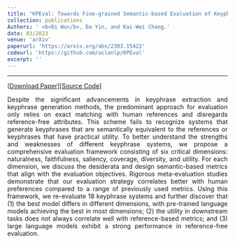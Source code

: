 ```yaml
---
title: "KPEval: Towards Fine-grained Semantic-based Evaluation of Keyphrase Extraction and Generation Systems"
collection: publications
Authors: ' <b>Di Wu</b>, Da Yin, and Kai-Wei Chang.'
date: 03/2023
venue: 'arXiv'
paperurl: 'https://arxiv.org/abs/2303.15422'
codeurl: 'https://github.com/uclanlp/KPEval'
excerpt: ''
---
```

---
<a href='https://arxiv.org/pdf/2303.15422.pdf' target="_blank">[Download Paper]</a><a href='https://github.com/uclanlp/KPEval' target="_blank">[Source Code]</a>

<p align="justify">
Despite the significant advancements in keyphrase extraction and keyphrase generation methods, the predominant approach for evaluation only relies on exact matching with human references and disregards reference-free attributes. This scheme fails to recognize systems that generate keyphrases that are semantically equivalent to the references or keyphrases that have practical utility. To better understand the strengths and weaknesses of different keyphrase systems, we propose a comprehensive evaluation framework consisting of six critical dimensions: naturalness, faithfulness, saliency, coverage, diversity, and utility. For each dimension, we discuss the desiderata and design semantic-based metrics that align with the evaluation objectives. Rigorous meta-evaluation studies demonstrate that our evaluation strategy correlates better with human preferences compared to a range of previously used metrics. Using this framework, we re-evaluate 18 keyphrase systems and further discover that (1) the best model differs in different dimensions, with pre-trained language models achieving the best in most dimensions; (2) the utility in downstream tasks does not always correlate well with reference-based metrics; and (3) large language models exhibit a strong performance in reference-free evaluation.
</p>
